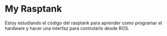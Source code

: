 # My Rasptank
Estoy estudiando el código del rasptank para aprender como programar el hardware y hacer una
interfaz para controlarlo desde ROS.